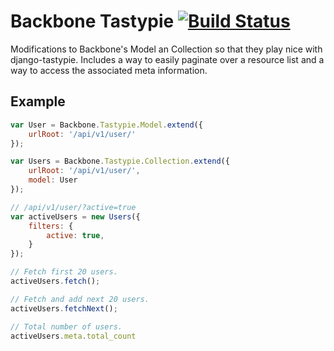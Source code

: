 # Backbone Tastypie [![Build Status](https://secure.travis-ci.org/amccloud/backbone-tastypie.png)](http://travis-ci.org/amccloud/backbone-tastypie]) #
Modifications to Backbone's Model an Collection so that they play nice with django-tastypie. Includes a way to easily paginate over a resource list and a way to access the associated meta information.

## Example ##
```javascript
var User = Backbone.Tastypie.Model.extend({
    urlRoot: '/api/v1/user/'
});

var Users = Backbone.Tastypie.Collection.extend({
    urlRoot: '/api/v1/user/',
    model: User
});

// /api/v1/user/?active=true
var activeUsers = new Users({
    filters: {
        active: true,
    }
});

// Fetch first 20 users.
activeUsers.fetch();

// Fetch and add next 20 users.
activeUsers.fetchNext();

// Total number of users.
activeUsers.meta.total_count
```
